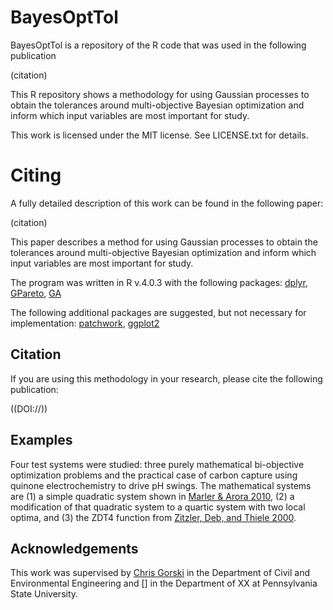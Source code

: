 # BayesOptTol
BayesOptTol is a repository of the R code that was used in the following publication

(citation)

This R repository shows a methodology for using Gaussian processes to obtain the tolerances around multi-objective Bayesian optimization and inform which input variables are most important for study.

This work is licensed under the MIT license. See LICENSE.txt for details.

# Citing
A fully detailed description of this work can be found in the following paper:

(citation)

This paper describes a method for using Gaussian processes to obtain the tolerances around multi-objective Bayesian optimization and inform which input variables are most important for study.

The program was written in R v.4.0.3 with the following packages: [dplyr](https://cran.r-project.org/web/packages/dplyr/index.html), [GPareto](https://cran.r-project.org/web/packages/GPareto/index.html), [GA](https://cloud.r-project.org/web/packages/GA/index.html)

The following additional packages are suggested, but not necessary for implementation: [patchwork](https://cran.r-project.org/web/packages/patchwork/index.html), [ggplot2](https://cran.r-project.org/web/packages/ggplot2/index.html)

## Citation
If you are using this methodology in your research, please cite the following publication:

((DOI://))

## Examples
Four test systems were studied: three purely mathematical bi-objective optimization problems and the practical case of carbon capture using quinone electrochemistry to drive pH swings. The mathematical systems are (1) a simple quadratic system shown in [Marler & Arora 2010](https://doi.org/10.1007/s00158-009-0460-7), (2) a modification of that quadratic system to a quartic system with two local optima, and (3) the ZDT4 function from [Zitzler, Deb, and Thiele 2000](https://doi.org/10.1162/106365600568202).

## Acknowledgements
This work was supervised by [Chris Gorski](https://www.engr.psu.edu/ce/enve/gorski/) in the Department of Civil and Environmental Engineering and [] in the Department of XX at Pennsylvania State University.
